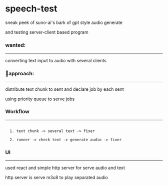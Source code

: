 # speech-test

sneak peek of suno-ai's bark of gpt style audio generate

and testing server-client based program

### wanted:
<hr/>

converting text input to audio with several clients

### approach:
<hr/>

distribute text chunk to sent and declare job by each sent

using priority queue to serve jobs

### Workflow
<hr/>

```

  1. text chunk -> several text -> fixer

  2. runner -> check text -> generate audio -> fixer

```

### UI
<hr/>

used react and simple http server for serve audio and text

http server is serve m3u8 to play separated audio
